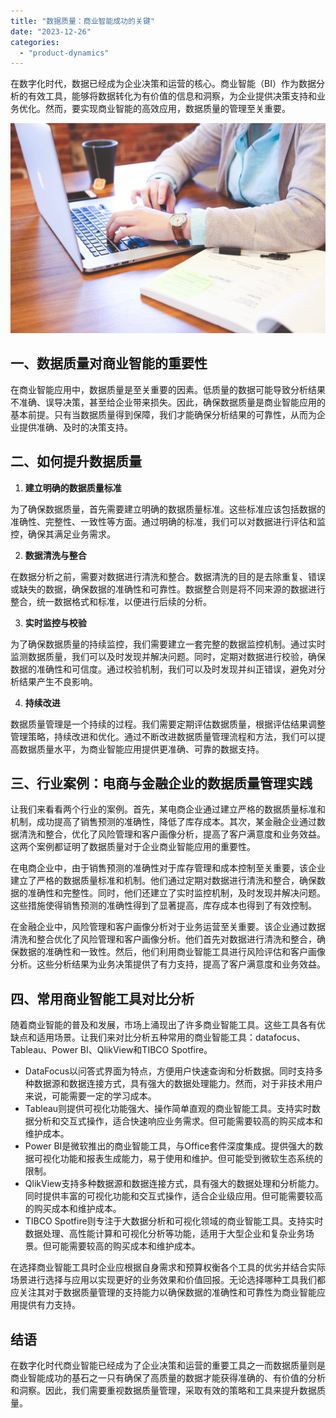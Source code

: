 ```yaml
---
title: "数据质量：商业智能成功的关键"
date: "2023-12-26"
categories: 
  - "product-dynamics"
---
```


在数字化时代，数据已经成为企业决策和运营的核心。商业智能（BI）作为数据分析的有效工具，能够将数据转化为有价值的信息和洞察，为企业提供决策支持和业务优化。然而，要实现商业智能的高效应用，数据质量的管理至关重要。

![](images/1697699371-student-849825-scaled.jpg)

## **一、数据质量对商业智能的重要性**

在商业智能应用中，数据质量是至关重要的因素。低质量的数据可能导致分析结果不准确、误导决策，甚至给企业带来损失。因此，确保数据质量是商业智能应用的基本前提。只有当数据质量得到保障，我们才能确保分析结果的可靠性，从而为企业提供准确、及时的决策支持。

## **二、如何提升数据质量**

1. **建立明确的数据质量标准**

为了确保数据质量，首先需要建立明确的数据质量标准。这些标准应该包括数据的准确性、完整性、一致性等方面。通过明确的标准，我们可以对数据进行评估和监控，确保其满足业务需求。

2. **数据清洗与整合**

在数据分析之前，需要对数据进行清洗和整合。数据清洗的目的是去除重复、错误或缺失的数据，确保数据的准确性和可靠性。数据整合则是将不同来源的数据进行整合，统一数据格式和标准，以便进行后续的分析。

3. **实时监控与校验**

为了确保数据质量的持续监控，我们需要建立一套完整的数据监控机制。通过实时监测数据质量，我们可以及时发现并解决问题。同时，定期对数据进行校验，确保数据的准确性和可信度。通过校验机制，我们可以及时发现并纠正错误，避免对分析结果产生不良影响。

4. **持续改进**

数据质量管理是一个持续的过程。我们需要定期评估数据质量，根据评估结果调整管理策略，持续改进和优化。通过不断改进数据质量管理流程和方法，我们可以提高数据质量水平，为商业智能应用提供更准确、可靠的数据支持。

## **三、行业案例：电商与金融企业的数据质量管理实践**

让我们来看看两个行业的案例。首先，某电商企业通过建立严格的数据质量标准和机制，成功提高了销售预测的准确性，降低了库存成本。其次，某金融企业通过数据清洗和整合，优化了风险管理和客户画像分析，提高了客户满意度和业务效益。这两个案例都证明了数据质量对于企业商业智能应用的重要性。

在电商企业中，由于销售预测的准确性对于库存管理和成本控制至关重要，该企业建立了严格的数据质量标准和机制。他们通过定期对数据进行清洗和整合，确保数据的准确性和完整性。同时，他们还建立了实时监控机制，及时发现并解决问题。这些措施使得销售预测的准确性得到了显著提高，库存成本也得到了有效控制。

在金融企业中，风险管理和客户画像分析对于业务运营至关重要。该企业通过数据清洗和整合优化了风险管理和客户画像分析。他们首先对数据进行清洗和整合，确保数据的准确性和一致性。然后，他们利用商业智能工具进行风险评估和客户画像分析。这些分析结果为业务决策提供了有力支持，提高了客户满意度和业务效益。

## **四、常用商业智能工具对比分析**

随着商业智能的普及和发展，市场上涌现出了许多商业智能工具。这些工具各有优缺点和适用场景。让我们来对比分析五种常用的商业智能工具：datafocus、Tableau、Power BI、QlikView和TIBCO Spotfire。

- DataFocus以问答式界面为特点，方便用户快速查询和分析数据。同时支持多种数据源和数据连接方式，具有强大的数据处理能力。然而，对于非技术用户来说，可能需要一定的学习成本。
- Tableau则提供可视化功能强大、操作简单直观的商业智能工具。支持实时数据分析和交互式操作，适合快速响应业务需求。但可能需要较高的购买成本和维护成本。
- Power BI是微软推出的商业智能工具，与Office套件深度集成。提供强大的数据可视化功能和报表生成能力，易于使用和维护。但可能受到微软生态系统的限制。
- QlikView支持多种数据源和数据连接方式，具有强大的数据处理和分析能力。同时提供丰富的可视化功能和交互式操作，适合企业级应用。但可能需要较高的购买成本和维护成本。
- TIBCO Spotfire则专注于大数据分析和可视化领域的商业智能工具。支持实时数据处理、高性能计算和可视化分析等功能，适用于大型企业和复杂业务场景。但可能需要较高的购买成本和维护成本。

在选择商业智能工具时企业应根据自身需求和预算权衡各个工具的优劣并结合实际场景进行选择与应用以实现更好的业务效果和价值回报。无论选择哪种工具我们都应关注其对于数据质量管理的支持能力以确保数据的准确性和可靠性为商业智能应用提供有力支持。

## **结语**

在数字化时代商业智能已经成为了企业决策和运营的重要工具之一而数据质量则是商业智能成功的基石之一只有确保了高质量的数据才能获得准确的、有价值的分析和洞察。因此，我们需要重视数据质量管理，采取有效的策略和工具来提升数据质量。
